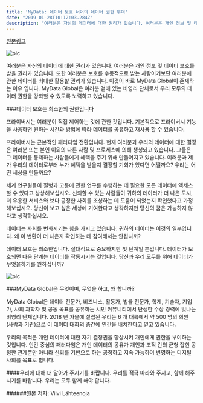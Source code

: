 ```yaml
---
title: 'MyData: 데이터 보호 너머의 데이터 권한 부여'
date: "2019-01-28T10:12:03.284Z"
description: "여러분은 자신의 데이터에 대한 권리가 있습니다. 여러분은 개인 정보 및 데이터 보호를 받을 권리가 있습니다. 또한 여러분은 보호를 수동적으로 받는 사람이기보단 여러분에 관한..."
---
```


[원본링크](https://medium.com/mydata/mydata-from-data-protection-to-data-empowerment-810ef4e10eb7)


![pic](https://miro.medium.com/max/1920/1*eqI6AKMjxLef0gH2zIu5AQ.jpeg)

여러분은 자신의 데이터에 대한 권리가 있습니다. 여러분은 개인 정보 및 데이터 보호를 받을 권리가 있습니다. 또한 여러분은 보호를 수동적으로 받는 사람이기보단 여러분에 관한 데이터를 최대한 활용할 권리가 있습니다. 이것이 바로 MyData Global이 존재하는 이유 입니다. MyData Global은 여러분 곁에 있는 비영리 단체로서 우리 모두의 데이터 권한을 강화할 수 있도록 노력하고 있습니다.

###데이터 보호는 최소한의 권한입니다

프라이버시는 여러분이 직접 제어하는 것에 관한 것입니다. 기본적으로 프라이버시 기능을 사용하면 원하는 시간과 방법에 따라 데이터를 공유하고 재사용 할 수 있습니다.

프라이버시는 근본적인 패러다임 전환입니다. 현재 여러분과 우리의 데이터에 대한 결정은 여러분 또는 본인 이외의 다른 사람 및 프로세스에 의해 생성되고 있습니다. 그들은 그 데이터를 통제하는 사람들에게 혜택을 주기 위해 만들어지고 있습니다. 여러분과 제가 우리의 데이터로부터 누가 혜택을 받을지 결정할 기회가 있다면 어떨까요? 우리는 어떤 세상을 만들까요?

세계 연구원들이 질병과 고통에 관한 연구를 수행하는 데 필요한 모든 데이터에 액세스 할 수 있다고 상상해보십시오. 신뢰할 수 있는 사람들이 귀하의 데이터가 더 나은 도시, 더 유용한 서비스와 보다 공정한 사회를 조성하는 데 도움이 되었는지 확인했다고 가정 해보십시오. 당신이 보고 싶은 세상에 기여한다고 생각하지만 당신의 꿈은 가능하지 않다고 생각하십시오.

데이터는 사회를 변화시키는 힘을 가지고 있습니다. 귀하의 데이터는 이것의 일부입니다. 왜 이 변환이 더 나은지 확인하는 데 참여해서는 안됩니까?

데이터 보호는 최소한입니다. 절대적으로 중요하지만 첫 단계일 뿐입니다. 데이터가 보호되면 다음 단계는 데이터를 작동시키는 것입니다. 당신과 우리 모두를 위해 데이터가 무엇을하기를 원하십니까?

![pic](https://miro.medium.com/max/1005/1*FNScUlU2UBox18FIjvWLSQ.jpeg)

###MyData Global은 무엇이며, 무엇을 하고, 왜 합니까?

MyData Global은 데이터 전문가, 비즈니스, 활동가, 법률 전문가, 학계, 기술자, 기업가, 사회 과학자 및 공동 목표를 공유하는 시민 커뮤니티에서 탄생한 수상 경력에 빛나는 비영리 단체입니다. 2018 년 가을에 설립된 우리는 6 개 대륙에서 약 500 명의 회원 (사람과 기관)으로 이 데이터 대화의 중간에 인간을 배치한다고 믿고 있습니다.

우리의 목적은 개인 데이터에 대한 자기 결정권을 향상시켜 개인에게 권한을 부여하는 것입니다. 인간 중심의 패러다임은 개인 데이터의 공유가 개인과 조직 간의 균형 잡힌 공정한 관계뿐만 아니라 신뢰를 기반으로 하는 공정하고 지속 가능하며 번영하는 디지털 사회를 목표로 합니다.

####우리에 대해 더 알아가 주시기를 바랍니다. 우리를 적극 따라와 주시고, 함께 해주시기를 바랍니다. 우리는 모두 함께 해야 합니다.


######원본 저자: Viivi Lähteenoja


